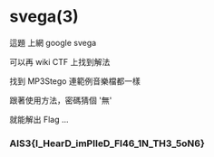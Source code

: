# svega(3)

這題 上網 google svega 

可以再 wiki CTF 上找到解法

找到 MP3Stego 連範例音樂檔都一樣

跟著使用方法，密碼猜個 '無'

就能解出 Flag ... 

### AIS3{I_HearD_imPlIeD_Fl46_1N_TH3_5oN6}
